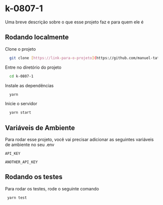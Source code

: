 # k-0807-1

Uma breve descrição sobre o que esse projeto faz e para quem ele é


## Rodando localmente

Clone o projeto

```bash
  git clone [https://link-para-o-projeto](https://github.com/manuel-tati/k-0807-1.git)
```

Entre no diretório do projeto

```bash
  cd k-0807-1
```

Instale as dependências

```bash
  yarn 
```

Inicie o servidor

```bash
  yarn start
```


## Variáveis de Ambiente

Para rodar esse projeto, você vai precisar adicionar as seguintes variáveis de ambiente no seu .env

`API_KEY`

`ANOTHER_API_KEY`


## Rodando os testes

Para rodar os testes, rode o seguinte comando

```bash
 yarn test
```


